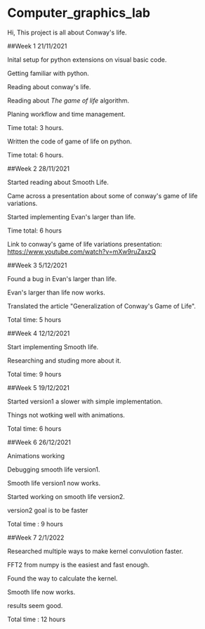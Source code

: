 # Computer_graphics_lab

Hi, This project is all about Conway's life.

##Week 1 21/11/2021

Inital setup for python extensions on visual basic code.

Getting familiar with python.

Reading about conway's life.

Reading about <i>The game of life</i> algorithm.

Planing workflow and time management.

Time total: 3 hours.

Written the code of game of life on python.

Time total: 6 hours.

##Week 2 28/11/2021

Started reading about Smooth Life.

Came across a presentation about some of conway's game of life variations.

Started implementing Evan's larger than life.

Time total: 6 hours

Link to conway's game of life variations presentation:
https://www.youtube.com/watch?v=mXw9ruZaxzQ

##Week 3 5/12/2021

Found a bug in Evan's larger than life.

Evan's larger than life now works.

Translated the article "Generalization of Conway's Game of Life".

Total time: 5 hours

##Week 4 12/12/2021

Start implementing Smooth life.

Researching and studing more about it.

Total time: 9 hours

##Week 5 19/12/2021

Started version1 a slower with simple implementation.

Things not wotking well with animations.

Total time: 6 hours

##Week 6 26/12/2021

Animations working

Debugging smooth life version1.

Smooth life version1 now works.

Started working on smooth life version2.

version2 goal is to be faster

Total time : 9 hours

##Week 7 2/1/2022

Researched multiple ways to make kernel convulotion faster.

FFT2 from numpy is the easiest and fast enough.

Found the way to calculate the kernel.

Smooth life now works.

results seem good.

Total time : 12 hours

